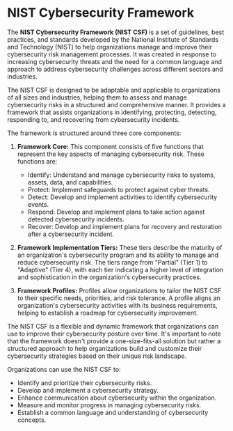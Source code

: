 # NIST Cybersecurity Framework
The __NIST Cybersecurity Framework (NIST CSF)__ is a set of guidelines, best practices, and standards developed by the National Institute of Standards and Technology (NIST) to help organizations manage and improve their cybersecurity risk management processes. It was created in response to increasing cybersecurity threats and the need for a common language and approach to address cybersecurity challenges across different sectors and industries.

The NIST CSF is designed to be adaptable and applicable to organizations of all sizes and industries, helping them to assess and manage cybersecurity risks in a structured and comprehensive manner. It provides a framework that assists organizations in identifying, protecting, detecting, responding to, and recovering from cybersecurity incidents.

The framework is structured around three core components:

1. **Framework Core:** This component consists of five functions that represent the key aspects of managing cybersecurity risk. These functions are:
   - Identify: Understand and manage cybersecurity risks to systems, assets, data, and capabilities.
   - Protect: Implement safeguards to protect against cyber threats.
   - Detect: Develop and implement activities to identify cybersecurity events.
   - Respond: Develop and implement plans to take action against detected cybersecurity incidents.
   - Recover: Develop and implement plans for recovery and restoration after a cybersecurity incident.

2. **Framework Implementation Tiers:** These tiers describe the maturity of an organization's cybersecurity program and its ability to manage and reduce cybersecurity risk. The tiers range from "Partial" (Tier 1) to "Adaptive" (Tier 4), with each tier indicating a higher level of integration and sophistication in the organization's cybersecurity practices.

3. **Framework Profiles:** Profiles allow organizations to tailor the NIST CSF to their specific needs, priorities, and risk tolerance. A profile aligns an organization's cybersecurity activities with its business requirements, helping to establish a roadmap for cybersecurity improvement.

The NIST CSF is a flexible and dynamic framework that organizations can use to improve their cybersecurity posture over time. It's important to note that the framework doesn't provide a one-size-fits-all solution but rather a structured approach to help organizations build and customize their cybersecurity strategies based on their unique risk landscape.

Organizations can use the NIST CSF to:

- Identify and prioritize their cybersecurity risks.
- Develop and implement a cybersecurity strategy.
- Enhance communication about cybersecurity within the organization.
- Measure and monitor progress in managing cybersecurity risks.
- Establish a common language and understanding of cybersecurity concepts.
